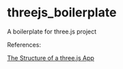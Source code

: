 # threejs_boilerplate

A boilerplate for three.js project

References:

[The Structure of a three.js App](https://discoverthreejs.com/book/first-steps/app-structure/)
